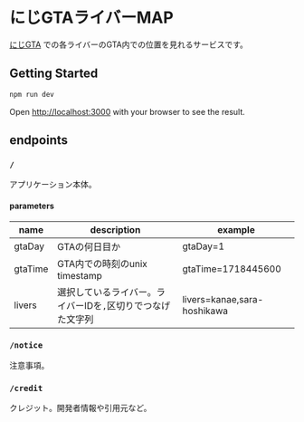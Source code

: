 # にじGTAライバーMAP

[にじGTA](https://wikiwiki.jp/nijisanji/Grand%20Theft%20Auto%E3%81%BE%E3%81%A8%E3%82%81/GTA5/%E3%81%AB%E3%81%98%E3%81%95%E3%82%93%E3%81%98GTA) での各ライバーのGTA内での位置を見れるサービスです。


## Getting Started


```bash
npm run dev
```

Open [http://localhost:3000](http://localhost:3000) with your browser to see the result.


## endpoints

### `/`

アプリケーション本体。

#### parameters

| name | description | example |
|---|---|---|
| gtaDay | GTAの何日目か | gtaDay=1 |
| gtaTime | GTA内での時刻のunix timestamp | gtaTime=1718445600 |
| livers | 選択しているライバー。ライバーIDを`,`区切りでつなげた文字列 | livers=kanae,sara-hoshikawa |

### `/notice`

注意事項。

### `/credit`

クレジット。開発者情報や引用元など。